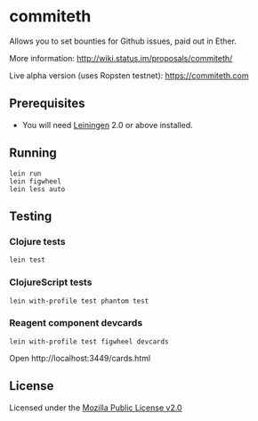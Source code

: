 # commiteth

Allows you to set bounties for Github issues, paid out in Ether.

More information:
http://wiki.status.im/proposals/commiteth/

Live alpha version (uses Ropsten testnet):
https://commiteth.com


## Prerequisites

* You will need [Leiningen][1] 2.0 or above installed.

[1]: https://github.com/technomancy/leiningen

## Running

    lein run
    lein figwheel
    lein less auto

## Testing

### Clojure tests

    lein test

### ClojureScript tests


    lein with-profile test phantom test

### Reagent component devcards

    lein with-profile test figwheel devcards

Open http://localhost:3449/cards.html


## License

Licensed under the [Mozilla Public License v2.0](https://github.com/status-im/commiteth/blob/master/LICENSE.md)
